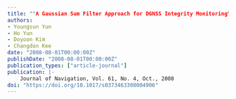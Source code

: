 ```yaml
---
title: ""A Gaussian Sum Filter Approach for DGNSS Integrity Monitoring""
authors:
- Youngsun Yun
- Ho Yun
- Doyoon Kim
- Changdon Kee
date: "2008-08-01T00:00:00Z"
publishDate: "2008-08-01T00:00:00Z"
publication_types: ["article-journal"]
publication: |-
    Journal of Navigation, Vol. 61, No. 4, Oct., 2008
doi: "https://doi.org/10.1017/s0373463308004906"
---
```

